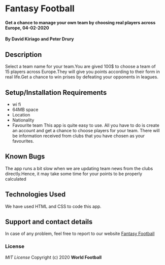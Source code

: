 # Fantasy Football
#### Get a chance to manage your own team by choosing real players across Europe, 04-02-2020
#### By **David Kiriago and Peter Drury**
## Description
Select a team name for your team.You are gived 100$ to choose a team of 15 players across Europe.They will give you points according to their form in real life.Get a chance to win prises by defeating your opponents in leagues.
## Setup/Installation Requirements
* wi fi
* 64MB space
* Location
* Nationality
* Favourite team
This app is quite easy to use. All you have to do is create an account and get a chance to choose players for your team. There will be information received from clubs that you have chosen as your favourites.
## Known Bugs
The app runs a bit slow when we are updating team news from the clubs directly.Hence, it may take some time for your points to be properly calculated
## Technologies Used
We have used HTML and CSS to code this app.
## Support and contact details
In case of any problem, feel free to report to our website <a href="http://fantasyfootball.com/">Fantasy Football</a>
### License
*MIT License*
Copyright (c) 2020 **World Football**
  